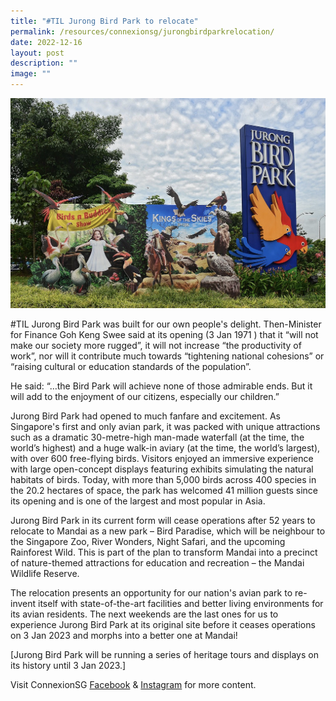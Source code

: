```yaml
---
title: "#TIL Jurong Bird Park to relocate"
permalink: /resources/connexionsg/jurongbirdparkrelocation/
date: 2022-12-16
layout: post
description: ""
image: ""
---
```

![](/images/connexionsg/2023/Jurong%20Bird%20Park.jpg)


#TIL Jurong Bird Park was built for our own people's delight. Then-Minister for Finance Goh Keng Swee said at its opening (3 Jan 1971 ) that it “will not make our society more rugged”, it will not increase “the productivity of work”, nor will it contribute much towards “tightening national cohesions” or “raising cultural or education standards of the population”.

He said: “…the Bird Park will achieve none of those admirable ends. But it will add to the enjoyment of our citizens, especially our children.”

Jurong Bird Park had opened to much fanfare and excitement. As Singapore's first and only avian park, it was packed with unique attractions such as a dramatic 30-metre-high man-made waterfall (at the time, the world’s highest) and a huge walk-in aviary (at the time, the world’s largest), with over 600 free-flying birds. Visitors enjoyed an immersive experience with large open-concept displays featuring exhibits simulating the natural habitats of birds. Today, with more than 5,000 birds across 400 species in the 20.2 hectares of space, the park has welcomed 41 million guests since its opening and is one of the largest and most popular in Asia.

Jurong Bird Park in its current form will cease operations after 52 years to relocate to Mandai as a new park – Bird Paradise, which will be neighbour to the Singapore Zoo, River Wonders, Night Safari, and the upcoming Rainforest Wild. This is part of the plan to transform Mandai into a precinct of nature-themed attractions for education and recreation – the Mandai Wildlife Reserve.

The relocation presents an opportunity for our nation's avian park to re-invent itself with state-of-the-art facilities and better living environments for its avian residents. The next weekends are the last ones for us to experience Jurong Bird Park at its original site before it ceases operations on 3 Jan 2023 and morphs into a better one at Mandai!

[Jurong Bird Park will be running a series of heritage tours and displays on its history until 3 Jan 2023.]

Visit ConnexionSG [Facebook](https://www.facebook.com/ConnexionSG) & [Instagram](https://www.instagram.com/connexionsg/) for more content.
